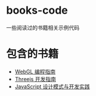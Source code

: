 # books-code
一些阅读过的书籍相关示例代码

# 包含的书籍
- [WebGL 编程指南](./webgl-examples)
- [Threejs 开发指南](./learning-threejs)
- [JavaScript 设计模式与开发实践](./javascript-design-pattern)
